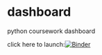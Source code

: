 # dashboard
python coursework dashboard

click here to launch:[![Binder](https://mybinder.org/badge_logo.svg)](https://mybinder.org/v2/gh/kakayuii/dashboard/HEAD)
